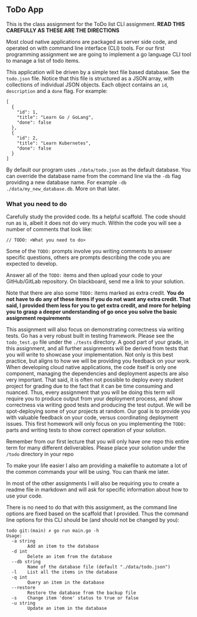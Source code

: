 ## ToDo App

This is the class assignment for the ToDo list CLI assignment.
**READ THIS CAREFULLY AS THESE ARE THE DIRECTIONS**

Most cloud native applications are packaged as server side code, and operated on with command line interface (CLI) tools.   For our first programming assignment we are going to implement a go language CLI tool to manage a list of todo items.

This application will be driven by a simple text file based database.  See the `todo.json` file.  Notice that this file is structured as a JSON array, with collections of individual JSON objects.  Each object contains an `id`, `description` and a `done` flag.  For example:

```
[
  {
    "id": 1,
    "title": "Learn Go / GoLang",
    "done": false
  },
  {
    "id": 2,
    "title": "Learn Kubernetes",
    "done": false
  }
]
```
By default our program uses `./data/todo.json` as the default database.  You can override the database name from the command line via the `-db` flag providing a new database name.  For example `-db ./data/my_new_database.db`.  More on that later. 

### What you need to do

Carefully study the provided code.  Its a helpful scaffold. The code should run as is, albeit it does not do very much.  Within the code you will see a number of comments that look like:

```
// TODO: <What you need to do>
```

Some of the `TODO:` prompts involve you writing comments to answer specific questions, others are prompts describing the code you are expected to develop.

Answer all of the `TODO:` items and then upload your code to your GitHub/GitLab repository.  On blackboard, send me a link to your solution. 

Note that there are also some `TODO:` items marked as extra credit. **You do not have to do any of these items if you do not want any extra credit.  That said, I provided them less for you to get extra credit, and more for helping you to grasp a deeper understanding of go once you solve the basic assignment requirements**

This assignment will also focus on demonstrating correctness via writing tests.  Go
has a very robust built in testing framework.  Please see the `todo_test.go` file
under the `./tests` directory.  A good part of your grade, in this assignment, and
all further assignments will be derived from tests that you will write to showcase
your implementation.  Not only is this best practice, but aligns to how we will be 
providing you feedback on your work.  When developing cloud native applications, the
code itself is only one component, managing the dependencies and deployment aspects
are also very important.  That said, it is often not possible to deploy every student
project for grading due to the fact that it can be time consuming and nuanced. Thus,
every assignment that you will be doing this term will require you to produce output
from your deployment process, and show correctness via writing good tests and producing
the test output.  We will be spot-deploying some of your projects at random.  Our
goal is to provide you with valuable feedback on your code, versus coordinating 
deployment issues. This first homework will only focus on you implementing the 
`TODO:` parts and writing tests to show correct operation of your solution. 

Remember from our first lecture that you will only have one repo this entire term for many different deliverables.  Please place your solution under the `/todo` directory in your repo

To make your life easier I also am providing a makefile to automate a lot of the common commands your will be using.  You can thank me later.

In most of the other assignments I will also be requiring you to create a readme file in markdown and will ask for specific information about how to
use your code.

There is no need to do that with this assignment, as the command line options are fixed based on the scaffold that I provided.  Thus the command line options for this CLI should be (and should not be changed by you):

```
todo git:(main) ✗ go run main.go -h
Usage:
  -a string
        Add an item to the database
  -d int
        Delete an item from the database
  --db string
        Name of the database file (default "./data/todo.json")
  -l    List all the items in the database
  -q int
        Query an item in the database
  --restore
        Restore the database from the backup file
  -s    Change item 'done' status to true or false
  -u string
        Update an item in the database
  ```


